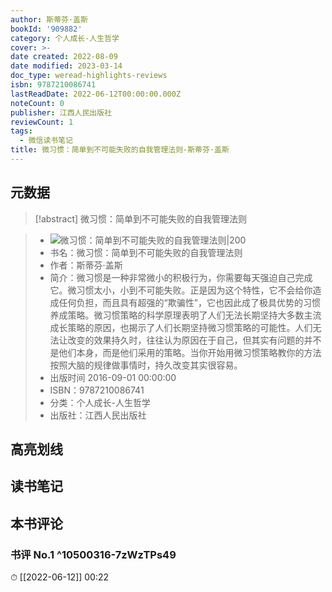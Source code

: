```yaml
---
author: 斯蒂芬·盖斯
bookId: '909882'
category: 个人成长-人生哲学
cover: >-
date created: 2022-08-09
date modified: 2023-03-14
doc_type: weread-highlights-reviews
isbn: 9787210086741
lastReadDate: 2022-06-12T00:00:00.000Z
noteCount: 0
publisher: 江西人民出版社
reviewCount: 1
tags:
  - 微信读书笔记
title: 微习惯：简单到不可能失败的自我管理法则-斯蒂芬·盖斯
---
```


## 元数据

>[!abstract] 微习惯：简单到不可能失败的自我管理法则

> - ![微习惯：简单到不可能失败的自我管理法则|200](https://wfqqreader-1252317822.image.myqcloud.com/cover/882/909882/t7_909882.jpg)
> - 书名：微习惯：简单到不可能失败的自我管理法则
> - 作者：斯蒂芬·盖斯
> - 简介：微习惯是一种非常微小的积极行为，你需要每天强迫自己完成它。微习惯太小，小到不可能失败。正是因为这个特性，它不会给你造成任何负担，而且具有超强的“欺骗性”，它也因此成了极具优势的习惯养成策略。微习惯策略的科学原理表明了人们无法长期坚持大多数主流成长策略的原因，也揭示了人们长期坚持微习惯策略的可能性。人们无法让改变的效果持久时，往往认为原因在于自己，但其实有问题的并不是他们本身，而是他们采用的策略。当你开始用微习惯策略教你的方法按照大脑的规律做事情时，持久改变其实很容易。
> - 出版时间 2016-09-01 00:00:00
> - ISBN：9787210086741
> - 分类：个人成长-人生哲学
> - 出版社：江西人民出版社

## 高亮划线

## 读书笔记

## 本书评论

### 书评 No.1 ^10500316-7zWzTPs49

⏱ [[2022-06-12]] 00:22
